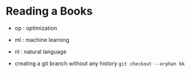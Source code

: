 

# Reading a Books

- op : optimization
- ml : machine learning
- nl : natural language


- creating a git branch without any history
  `git checkout --orphan bk`